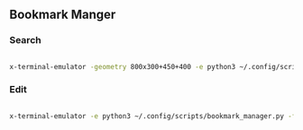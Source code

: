 ## Bookmark Manger

### Search

```bash

x-terminal-emulator -geometry 800x300+450+400 -e python3 ~/.config/scripts/bookmark_manager.py -f <bookmark_file> -s

```

### Edit

```bash

x-terminal-emulator -e python3 ~/.config/scripts/bookmark_manager.py -f <bookmark_file> -e -E "helix-23.05-x86_64.AppImage"

```